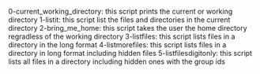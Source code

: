 0-current_working_directory: this script prints the current or working directory
1-listit: this script list the files and directories in the current directory
2-bring_me_home: this script takes the user the home directory regradless of the working directory
3-listfiles: this script lists files in a directory in the long format
4-listmorefiles: this script lists files in a directory in long format including hidden files
5-listfilesdigitonly: this script lists all files in a directory including hidden ones with the group ids
